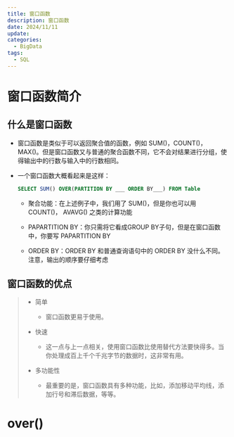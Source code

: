 ```yaml
---
title: 窗口函数
description: 窗口函数
date: 2024/11/11
update: 
categories: 
  - BigData
tags: 
  - SQL
---
```


# 窗口函数简介

## 什么是窗口函数

- 窗口函数是类似于可以返回聚合值的函数，例如 SUM()，COUNT()，MAX()。但是窗口函数又与普通的聚合函数不同，它不会对结果进行分组，使得输出中的行数与输入中的行数相同。

- 一个窗口函数大概看起来是这样：

  ```sql
  SELECT SUM() OVER(PARTITION BY ___ ORDER BY___) FROM Table
  ```

  - 聚合功能：在上述例子中，我们用了 SUM()，但是你也可以用 COUNT()， AVAVG() 之类的计算功能

  - PAPARTITION BY：你只需将它看成GROUP BY子句，但是在窗口函数中，你要写 PAPARTITION BY
  - ORDER BY：ORDER BY 和普通查询语句中的 ORDER BY 没什么不同。注意，输出的顺序要仔细考虑

## 窗口函数的优点

> - 简单
>   - 窗口函数更易于使用。
>
> - 快速
>   - 这一点与上一点相关，使用窗口函数比使用替代方法要快得多。当你处理成百上千个千兆字节的数据时，这非常有用。
>
> - 多功能性
>   - 最重要的是，窗口函数具有多种功能，比如，添加移动平均线，添加行号和滞后数据，等等。

# over()
